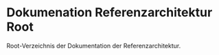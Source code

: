 # Dokumenation Referenzarchitektur Root

Root-Verzeichnis der Dokumentation der Referenzarchitektur.
